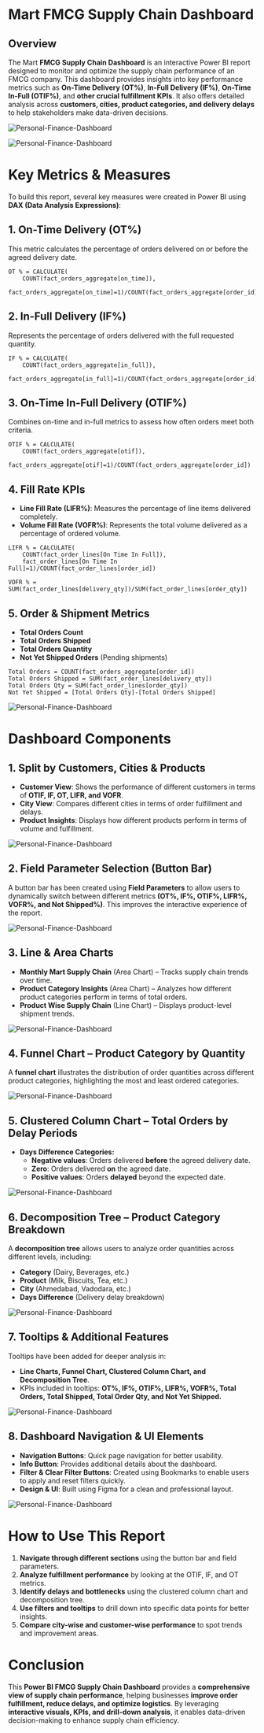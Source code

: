 # **Mart FMCG Supply Chain Dashboard**

## **Overview**
 The Mart **FMCG Supply Chain Dashboard** is an interactive Power BI report designed to monitor and optimize the supply chain performance of an FMCG company. This dashboard provides insights into key performance metrics such as **On-Time Delivery (OT%)**, **In-Full Delivery (IF%)**, **On-Time In-Full (OTIF%)**, and **other crucial fulfillment KPIs**. It also offers detailed analysis across **customers, cities, product categories, and delivery delays** to help stakeholders make data-driven decisions.

![Personal-Finance-Dashboard](images/ScreenShots/Mart%20FMCG%20Supply%20Chain%20Dashboard.png)

![Personal-Finance-Dashboard](images/ScreenShots/Category%20Wise%20Report.png)

# **Key Metrics & Measures**

To build this report, several key measures were created in Power BI using **DAX (Data Analysis Expressions)**:

## **1. On-Time Delivery (OT%)**

This metric calculates the percentage of orders delivered on or before the agreed delivery date.

```
OT % = CALCULATE(
    COUNT(fact_orders_aggregate[on_time]),
    fact_orders_aggregate[on_time]=1)/COUNT(fact_orders_aggregate[order_id])
```
## **2. In-Full Delivery (IF%)**

Represents the percentage of orders delivered with the full requested quantity.

```
IF % = CALCULATE(
    COUNT(fact_orders_aggregate[in_full]),
    fact_orders_aggregate[in_full]=1)/COUNT(fact_orders_aggregate[order_id])
```
## **3. On-Time In-Full Delivery (OTIF%)**

Combines on-time and in-full metrics to assess how often orders meet both criteria.

```
OTIF % = CALCULATE(
    COUNT(fact_orders_aggregate[otif]),
    fact_orders_aggregate[otif]=1)/COUNT(fact_orders_aggregate[order_id])
```

## **4. Fill Rate KPIs**

- **Line Fill Rate (LIFR%)**: Measures the percentage of line items delivered completely.
- **Volume Fill Rate (VOFR%)**: Represents the total volume delivered as a percentage of ordered volume.

```
LIFR % = CALCULATE(
    COUNT(fact_order_lines[On Time In Full]),
    fact_order_lines[On Time In Full]=1)/COUNT(fact_order_lines[order_id])

VOFR % = SUM(fact_order_lines[delivery_qty])/SUM(fact_order_lines[order_qty])
```

## **5. Order & Shipment Metrics**

- **Total Orders Count**
- **Total Orders Shipped**
- **Total Orders Quantity**
- **Not Yet Shipped Orders** (Pending shipments)

```
Total Orders = COUNT(fact_orders_aggregate[order_id])
Total Orders Shipped = SUM(fact_order_lines[delivery_qty])
Total Orders Qty = SUM(fact_order_lines[order_qty])
Not Yet Shipped = [Total Orders Qty]-[Total Orders Shipped]
```
![Personal-Finance-Dashboard](images/ScreenShots/KPIS.png)

# **Dashboard Components**

## **1. Split by Customers, Cities & Products**

- **Customer View**: Shows the performance of different customers in terms of **OTIF, IF, OT, LIFR, and VOFR**.
- **City View**: Compares different cities in terms of order fulfillment and delays.
- **Product Insights**: Displays how different products perform in terms of volume and fulfillment.

![Personal-Finance-Dashboard](images/ScreenShots/Split%20by%20Customers,%20Cities%20&%20Products.png)

## **2. Field Parameter Selection (Button Bar)**

A button bar has been created using **Field Parameters** to allow users to dynamically switch between different metrics **(OT%, IF%, OTIF%, LIFR%, VOFR%, and Not Shipped%)**. This improves the interactive experience of the report.

![Personal-Finance-Dashboard](images/ScreenShots/Field%20Parameter%20Selection%20(Button%20Bar).png)

## **3. Line & Area Charts**

- **Monthly Mart Supply Chain** (Area Chart) – Tracks supply chain trends over time.
- **Product Category Insights** (Area Chart) – Analyzes how different product categories perform in terms of total orders.
- **Product Wise Supply Chain** (Line Chart) – Displays product-level shipment trends.

![Personal-Finance-Dashboard](images/ScreenShots/Line%20&%20Area%20Charts.png)

## **4. Funnel Chart – Product Category by Quantity**

A **funnel chart** illustrates the distribution of order quantities across different product categories, highlighting the most and least ordered categories.

![Personal-Finance-Dashboard](images/ScreenShots/Funnel%20Chart%20–%20Product%20Category%20by%20Quantity.png)

## **5. Clustered Column Chart – Total Orders by Delay Periods**

- **Days Difference Categories:**
  - **Negative values**: Orders delivered **before** the agreed delivery date.
  - **Zero**: Orders delivered **on** the agreed date.
  - **Positive values**: Orders **delayed** beyond the expected date.

![Personal-Finance-Dashboard](images/ScreenShots/Clustered%20Column%20Chart%20–%20Total%20Orders%20by%20Delay%20Periods.png)

## **6. Decomposition Tree – Product Category Breakdown**

A **decomposition tree** allows users to analyze order quantities across different levels, including:

- **Category** (Dairy, Beverages, etc.)
- **Product** (Milk, Biscuits, Tea, etc.)
- **City** (Ahmedabad, Vadodara, etc.)
- **Days Difference** (Delivery delay breakdown)

![Personal-Finance-Dashboard](images/ScreenShots/Decomposition%20Tree%20–%20Product%20Category%20Breakdown.png)

## **7. Tooltips & Additional Features**

Tooltips have been added for deeper analysis in:
- **Line Charts, Funnel Chart, Clustered Column Chart, and Decomposition Tree**.
- KPIs included in tooltips: **OT%, IF%, OTIF%, LIFR%, VOFR%, Total Orders, Total Shipped, Total Order Qty, and Not Yet Shipped.**

![Personal-Finance-Dashboard](images/ScreenShots/Tooltips%20&%20Additional%20Features.png)

## **8. Dashboard Navigation & UI Elements**

- **Navigation Buttons**: Quick page navigation for better usability.
- **Info Button**: Provides additional details about the dashboard.
- **Filter & Clear Filter Buttons**: Created using Bookmarks to enable users to apply and reset filters quickly.
- **Design & UI**: Built using Figma for a clean and professional layout.

![Personal-Finance-Dashboard](images/ScreenShots/Dashboard%20Navigation%20&%20UI%20Elements.png)

# **How to Use This Report**

1. **Navigate through different sections** using the button bar and field parameters.
2. **Analyze fulfillment performance** by looking at the OTIF, IF, and OT metrics.
3. **Identify delays and bottlenecks** using the clustered column chart and decomposition tree.
4. **Use filters and tooltips** to drill down into specific data points for better insights.
5. **Compare city-wise and customer-wise performance** to spot trends and improvement areas.

# **Conclusion**

This **Power BI FMCG Supply Chain Dashboard** provides a **comprehensive view of supply chain performance**, helping businesses **improve order fulfillment, reduce delays, and optimize logistics**. By leveraging **interactive visuals, KPIs, and drill-down analysis**, it enables data-driven decision-making to enhance supply chain efficiency.
